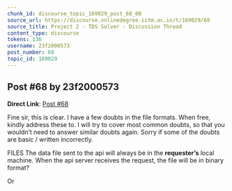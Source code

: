 ```yaml
---
chunk_id: discourse_topic_169029_post_68_00
source_url: https://discourse.onlinedegree.iitm.ac.in/t/169029/68
source_title: Project 2 - TDS Solver - Discussion Thread
content_type: discourse
tokens: 136
username: 23f2000573
post_number: 68
topic_id: 169029
---
```


## Post #68 by 23f2000573

**Direct Link**: [Post #68](https://discourse.onlinedegree.iitm.ac.in/t/169029/68)

Fine sir, this is clear. I have a few doubts in the file formats. When free, kindly address these to. I will try to cover most common doubts, so that you wouldn’t need to answer similar doubts again. Sorry if some of the doubts are basic / written incorrectly.

FILES
The data file sent to the api will always be in the **requester’s** local machine. When the api server receives the request, the file will be in binary format?

Or
